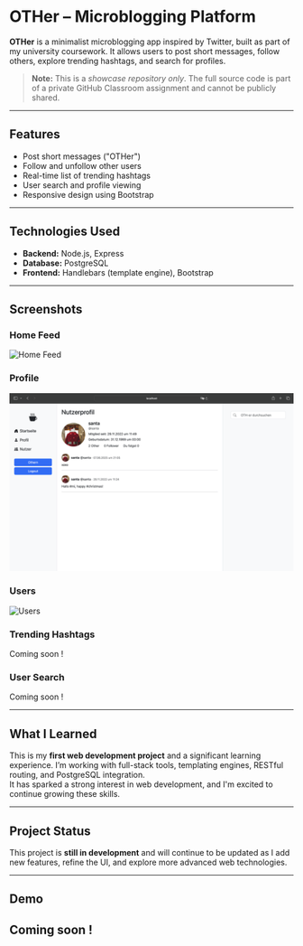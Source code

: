 # OTHer – Microblogging Platform

**OTHer** is a minimalist microblogging app inspired by Twitter, built as part of my university coursework. It allows users to post short messages, follow others, explore trending hashtags, and search for profiles.

> **Note:** This is a *showcase repository only*. The full source code is part of a private GitHub Classroom assignment and cannot be publicly shared.

---

## Features

- Post short messages ("OTHer")
- Follow and unfollow other users
- Real-time list of trending hashtags
- User search and profile viewing
- Responsive design using Bootstrap

---

## Technologies Used

- **Backend:** Node.js, Express
- **Database:** PostgreSQL
- **Frontend:** Handlebars (template engine), Bootstrap

---

## Screenshots

### Home Feed  
![Home Feed](./assets/home-feed.png)

### Profile 
![Profile](./assets/profile.png)

### Users 
![Users](./assets/usesrs.png)

### Trending Hashtags  
Coming soon !

### User Search  
Coming soon ! 

---

## What I Learned

This is my **first web development project** and a significant learning experience. I’m working with full-stack tools, templating engines, RESTful routing, and PostgreSQL integration.  
It has sparked a strong interest in web development, and I'm excited to continue growing these skills.

---

## Project Status

This project is **still in development** and will continue to be updated as I add new features, refine the UI, and explore more advanced web technologies.

---

## Demo

Coming soon ! 
---

